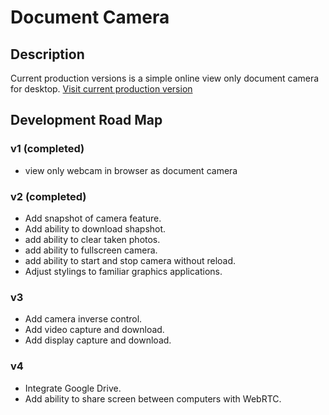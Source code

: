 # Document Camera

## Description
Current production versions is a simple online view only document camera for desktop.
[Visit current production version](https://apps4everyone.tech/apps/doc-cam/index.html)

## Development Road Map

  ### v1 (completed)
  - view only webcam in browser as document camera
  
  ### v2 (completed)
  - Add snapshot of camera feature.
  - Add ability to download shapshot.
  - add ability to clear taken photos.
  - add ability to fullscreen camera.
  - add ability to start and stop camera without reload.
  - Adjust stylings to familiar graphics applications.

  ### v3
  - Add camera inverse control.
  - Add video capture and download.
  - Add display capture and download.

  ### v4
  - Integrate Google Drive.
  - Add ability to share screen between computers with WebRTC.
  
    

